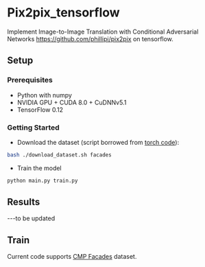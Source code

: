 # Pix2pix_tensorflow
Implement Image-to-Image Translation with Conditional Adversarial Networks   https://github.com/phillipi/pix2pix on tensorflow.

## Setup

### Prerequisites
- Python with numpy
- NVIDIA GPU + CUDA 8.0 + CuDNNv5.1
- TensorFlow 0.12

### Getting Started
- Download the dataset (script borrowed from [torch code](https://github.com/phillipi/pix2pix/blob/master/datasets/download_dataset.sh)):
```bash
bash ./download_dataset.sh facades
```
- Train the model
```bash
python main.py train.py
```
## Results
 ---to be updated

## Train
Current code supports [CMP Facades](http://cmp.felk.cvut.cz/~tylecr1/facade/) dataset.




